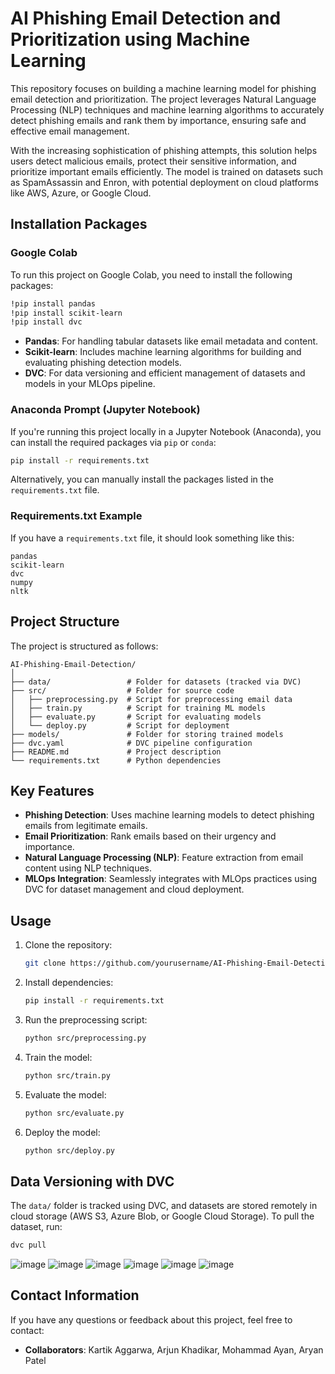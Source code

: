 # AI Phishing Email Detection and Prioritization using Machine Learning

This repository focuses on building a machine learning model for phishing email detection and prioritization. The project leverages Natural Language Processing (NLP) techniques and machine learning algorithms to accurately detect phishing emails and rank them by importance, ensuring safe and effective email management. 

With the increasing sophistication of phishing attempts, this solution helps users detect malicious emails, protect their sensitive information, and prioritize important emails efficiently. The model is trained on datasets such as SpamAssassin and Enron, with potential deployment on cloud platforms like AWS, Azure, or Google Cloud.

## Installation Packages

### Google Colab
To run this project on Google Colab, you need to install the following packages:
```bash
!pip install pandas
!pip install scikit-learn
!pip install dvc
```

- **Pandas**: For handling tabular datasets like email metadata and content.
- **Scikit-learn**: Includes machine learning algorithms for building and evaluating phishing detection models.
- **DVC**: For data versioning and efficient management of datasets and models in your MLOps pipeline.

### Anaconda Prompt (Jupyter Notebook)
If you're running this project locally in a Jupyter Notebook (Anaconda), you can install the required packages via `pip` or `conda`:
```bash
pip install -r requirements.txt
```
Alternatively, you can manually install the packages listed in the `requirements.txt` file.

### Requirements.txt Example
If you have a `requirements.txt` file, it should look something like this:
```
pandas
scikit-learn
dvc
numpy
nltk
```

## Project Structure

The project is structured as follows:

```
AI-Phishing-Email-Detection/
│
├── data/                 # Folder for datasets (tracked via DVC)
├── src/                  # Folder for source code
│   ├── preprocessing.py  # Script for preprocessing email data
│   ├── train.py          # Script for training ML models
│   ├── evaluate.py       # Script for evaluating models
│   └── deploy.py         # Script for deployment
├── models/               # Folder for storing trained models
├── dvc.yaml              # DVC pipeline configuration
├── README.md             # Project description
└── requirements.txt      # Python dependencies
```

## Key Features
- **Phishing Detection**: Uses machine learning models to detect phishing emails from legitimate emails.
- **Email Prioritization**: Rank emails based on their urgency and importance.
- **Natural Language Processing (NLP)**: Feature extraction from email content using NLP techniques.
- **MLOps Integration**: Seamlessly integrates with MLOps practices using DVC for dataset management and cloud deployment.

## Usage

1. Clone the repository:
   ```bash
   git clone https://github.com/yourusername/AI-Phishing-Email-Detection.git
   ```

2. Install dependencies:
   ```bash
   pip install -r requirements.txt
   ```

3. Run the preprocessing script:
   ```bash
   python src/preprocessing.py
   ```

4. Train the model:
   ```bash
   python src/train.py
   ```

5. Evaluate the model:
   ```bash
   python src/evaluate.py
   ```

6. Deploy the model:
   ```bash
   python src/deploy.py
   ```

## Data Versioning with DVC

The `data/` folder is tracked using DVC, and datasets are stored remotely in cloud storage (AWS S3, Azure Blob, or Google Cloud Storage). To pull the dataset, run:
```bash
dvc pull
```

![image](https://github.com/user-attachments/assets/16e7eb5f-e3be-4e6c-87b8-bc096956ccd0)
![image](https://github.com/user-attachments/assets/00d2a9e2-81fd-487b-af20-ebf963a196a4)
![image](https://github.com/user-attachments/assets/33b17d89-0375-4bed-b1eb-ee21380f6392)
![image](https://github.com/user-attachments/assets/73a3790d-f298-4519-88d3-2b5bf5904f16)
![image](https://github.com/user-attachments/assets/8e9382e8-96ef-4431-8349-e6e5e0e1f8b0)
![image](https://github.com/user-attachments/assets/3ede5f6b-3e61-45e7-a176-2bba83efc052)



## Contact Information
If you have any questions or feedback about this project, feel free to contact:
- **Collaborators**: Kartik Aggarwa, Arjun Khadikar, Mohammad Ayan, Aryan Patel 
